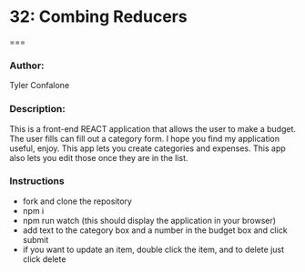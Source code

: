 # 32: Combing Reducers
===

### Author:

Tyler Confalone

### Description:

This is a front-end REACT application that allows the user to make a budget.  The user fills can fill out a category form.  I hope you find my application useful, enjoy.  This app lets you create categories and expenses.  This app also lets you edit those once they are in the list.

### Instructions

* fork and clone the repository
* npm i
* npm run watch (this should display the application in your browser)
* add text to the category box and a number in the budget box and click submit
* if you want to update an item, double click the item, and to delete just click delete